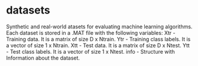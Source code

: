 # datasets
Synthetic and real-world atasets for evaluating machine learning algorithms. Each dataset is stored in a .MAT file with the following variables:
Xtr - Training data. It is a matrix of size D x Ntrain.
Ytr - Training class labels. It is a vector of size 1 x Ntrain.
Xtt - Test data. It is a matrix of size D x Ntest.
Ytt - Test class labels. It is a vector of size 1 x Ntest.
info - Structure with Information about the dataset.
